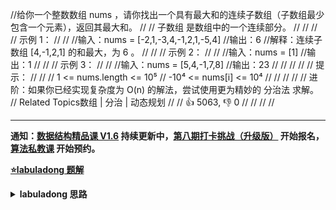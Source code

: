 //给你一个整数数组 nums ，请你找出一个具有最大和的连续子数组（子数组最少包含一个元素），返回其最大和。 
//
// 子数组 是数组中的一个连续部分。 
//
// 
//
// 示例 1： 
//
// 
//输入：nums = [-2,1,-3,4,-1,2,1,-5,4]
//输出：6
//解释：连续子数组 [4,-1,2,1] 的和最大，为 6 。
// 
//
// 示例 2： 
//
// 
//输入：nums = [1]
//输出：1
// 
//
// 示例 3： 
//
// 
//输入：nums = [5,4,-1,7,8]
//输出：23
// 
//
// 
//
// 提示： 
//
// 
// 1 <= nums.length <= 10⁵ 
// -10⁴ <= nums[i] <= 10⁴ 
// 
//
// 
//
// 进阶：如果你已经实现复杂度为 O(n) 的解法，尝试使用更为精妙的 分治法 求解。 
// Related Topics数组 | 分治 | 动态规划 
//
// 👍 5063, 👎 0 
//
//
//
//


<div id="labuladong"><hr>

**通知：[数据结构精品课 V1.6](https://aep.h5.xeknow.com/s/1XJHEO) 持续更新中，[第八期打卡挑战（升级版）](https://mp.weixin.qq.com/s/eUG2OOzY3k_ZTz-CFvtv5Q) 开始报名，[算法私教课](https://aep.h5.xeknow.com/s/xSTBa) 开始预约。**



<p><strong><a href="https://labuladong.github.io/article?qno=53" target="_blank">⭐️labuladong 题解</a></strong></p>
<details><summary><strong>labuladong 思路</strong></summary>

## 基本思路

PS：这道题在[《算法小抄》](https://mp.weixin.qq.com/s/tUSovvogbR9StkPWb75fUw) 的第 108 页。

这题类似 [最长递增子序列](#300)，`dp` 数组的含义：

**以 `nums[i]` 为结尾的「最大子数组和」为 `dp[i]`**。

`dp[i]` 有两种「选择」，要么与前面的相邻子数组连接，形成一个和更大的子数组；要么不与前面的子数组连接，自成一派，自己作为一个子数组。

在这两种选择中择优，就可以计算出最大子数组，而且空间复杂度还有优化空间，见详细题解。

**详细题解：[动态规划设计：最大子数组](https://labuladong.github.io/article/fname.html?fname=最大子数组)**

**标签：[一维动态规划](https://mp.weixin.qq.com/mp/appmsgalbum?__biz=MzAxODQxMDM0Mw==&action=getalbum&album_id=2122007027366395905)，[动态规划](https://mp.weixin.qq.com/mp/appmsgalbum?__biz=MzAxODQxMDM0Mw==&action=getalbum&album_id=1318881141113536512)，[数组](https://mp.weixin.qq.com/mp/appmsgalbum?__biz=MzAxODQxMDM0Mw==&action=getalbum&album_id=2120601117519675393)**

## 解法代码

```java
class Solution {
    public int maxSubArray(int[] nums) {
        int n = nums.length;
        if (n == 0) return 0;
        int[] dp = new int[n];
        // base case
        // 第一个元素前面没有子数组
        dp[0] = nums[0];
        // 状态转移方程
        for (int i = 1; i < n; i++) {
            dp[i] = Math.max(nums[i], nums[i] + dp[i - 1]);
        }
        // 得到 nums 的最大子数组
        int res = Integer.MIN_VALUE;
        for (int i = 0; i < n; i++) {
            res = Math.max(res, dp[i]);
        }
        return res;
    }
}
```

**类似题目**：
  - [剑指 Offer 42. 连续子数组的最大和 🟢](/problems/lian-xu-zi-shu-zu-de-zui-da-he-lcof)

</details>
</div>



